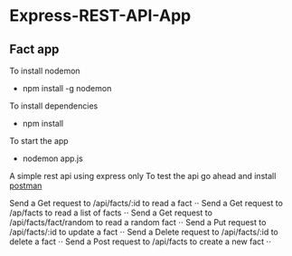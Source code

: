 # Express-REST-API-App
## Fact app

To install nodemon 
- npm install -g nodemon

To install dependencies
- npm install 

To start the app
- nodemon app.js

A simple rest api using express only
To test the api go ahead and install [postman](https://www.getpostman.com/)

Send a Get request to /api/facts/:id to read a fact ⋅⋅
Send a Get request to /ap/facts to read a list of facts ⋅⋅
Send a Get request to /api/facts/fact/random to read a random fact ⋅⋅
Send a Put request to /api/facts/:id to update a fact ⋅⋅
Send a Delete request to /api/facts/:id to delete a fact ⋅⋅
Send a Post request to /api/facts to create a new fact ⋅⋅



